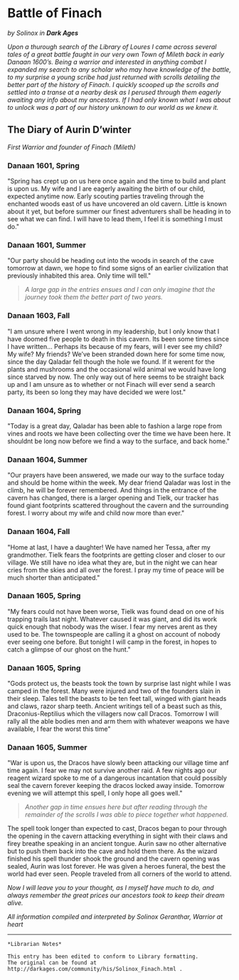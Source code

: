 # Battle of Finach

_by Solinox in_ ___Dark Ages___

_Upon a thurough search of the Library of Loures I came across several tales of a great battle faught in our very own Town of Mileth back in early Danaan 1600’s. Being a warrior and interested in anything combat I expanded my search to any scholar who may have knowledge of the battle, to my surprise a young scribe had just returned with scrolls detailing the better part of the history of Finach. I quickly scooped up the scrolls and settled into a transe at a nearby desk as I perused through them eagerly awaiting any info about my ancestors. If I had only known what I was about to unlock was a part of our history unknown to our world as we knew it._

## The Diary of Aurin D’winter

_First Warrior and founder of Finach (Mileth)_

### Danaan 1601, Spring

"Spring has crept up on us here once again and the time to build and plant is upon us. My wife and I are eagerly awaiting the birth of our child, expected anytime now. Early scouting parties traveling through the enchanted woods east of us have uncovered an old cavern. Little is known about it yet, but before summer our finest adventurers shall be heading in to see what we can find. I will have to lead them, I feel it is something I must do."

### Danaan 1601, Summer 

"Our party should be heading out into the woods in search of the cave tomorrow at dawn, we hope to find some signs of an earlier civilization that previously inhabited this area. Only time will tell."

> _A large gap in the entries ensues and I can only imagine that the journey took them the better part of two years._

### Danaan 1603, Fall 

"I am unsure where I went wrong in my leadership, but I only know that I have doomed five people to death in this cavern. Its been some times since I have written... Perhaps its because of my fears, will I ever see my child? My wife? My friends? We’ve been stranded down here for some time now, since the day Qaladar fell though the hole we found. If it werent for the plants and mushrooms and the occasional wild animal we would have long since starved by now. The only way out of here seems to be straight back up and I am unsure as to whether or not Finach will ever send a search party, its been so long they may have decided we were lost."

### Danaan 1604, Spring 

"Today is a great day, Qaladar has been able to fashion a large rope from vines and roots we have been collecting over the time we have been here. It shouldnt be long now before we find a way to the surface, and back home."

### Danaan 1604, Summer 

"Our prayers have been answered, we made our way to the surface today and should be home within the week. My dear friend Qaladar was lost in the climb, he will be forever remembered. And things in the entrance of the cavern has changed, there is a larger opening and Tielk, our tracker has found giant footprints scattered throughout the cavern and the surrounding forest. I worry about my wife and child now more than ever."

### Danaan 1604, Fall 

"Home at last, I have a daughter! We have named her Tessa, after my grandmother. Tielk fears the footprints are getting closer and closer to our village. We still have no idea what they are, but in the night we can hear cries from the skies and all over the forest. I pray my time of peace will be much shorter than anticipated."

### Danaan 1605, Spring 

"My fears could not have been worse, Tielk was found dead on one of his trapping trails last night. Whatever caused it was giant, and did its work quick enough that nobody was the wiser. I fear my nerves arent as they used to be. The townspeople are calling it a ghost on account of nobody ever seeing one before. But tonight I will camp in the forest, in hopes to catch a glimpse of our ghost on the hunt."

### Danaan 1605, Spring 

"Gods protect us, the beasts took the town by surprise last night while I was camped in the forest. Many were injured and two of the founders slain in their sleep. Tales tell the beasts to be ten feet tall, winged with giant heads and claws, razor sharp teeth. Ancient writings tell of a beast such as this, Draconius-Reptilius which the villagers now call Dracos. Tomorrow I will rally all the able bodies men and arm them with whatever weapons we have available, I fear the worst this time"

### Danaan 1605, Summer 

"War is upon us, the Dracos have slowly been attacking our village time anf time again. I fear we may not survive another raid. A few nights ago our reagent wizard spoke to me of a dangerous incantation that could possibly seal the cavern forever keeping the dracos locked away inside. Tomorrow evening we will attempt this spell, I only hope all goes well."

> _Another gap in time ensues here but after reading through the remainder of the scrolls I was able to piece together what happened._

The spell took longer than expected to cast, Dracos began to pour through the opening in the cavern attacking everything in sight with their claws and firey breathe speaking in an ancient tongue. Aurin saw no other alternative but to push them back into the cave and hold them there. As the wizard finished his spell thunder shook the ground and the cavern opening was sealed, Aurin was lost forever. He was given a heroes funeral, the best the world had ever seen. People traveled from all corners of the world to attend.

_Now I will leave you to your thought, as I myself have much to do, and always remember the great prices our ancestors took to keep their dream alive._

_All information compiled and interpreted by Solinox Geranthar, Warrior at heart_

***

```
*Librarian Notes*

This entry has been edited to conform to Library formatting.
The original can be found at http://darkages.com/community/his/Solinox_Finach.html .
```
